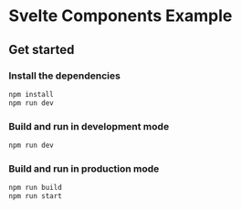 # Svelte Components Example

## Get started

### Install the dependencies

```cmd
npm install
npm run dev
```

### Build and run in development mode

```cmd
npm run dev
```

### Build and run in production mode

```cmd
npm run build
npm run start
```
